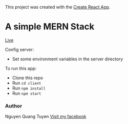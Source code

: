 This project was created with the [Create React App](https://github.com/facebook/create-react-app).

# A simple MERN Stack
[Live](https://mern-stack-nqt.herokuapp.com/signin)

Config server:
- Set some environment  variables in the server directory

To run this app:
- Clone this repo
- Run `cd client`
- Run `npm install`
- Run `npm start`


### Author

Nguyen Quang Tuyen
[Visit my facebook](https://www.facebook.com/tuyennq.dev)
